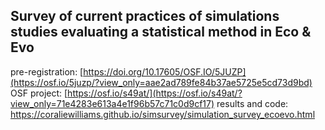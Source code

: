 ## Survey of current practices of simulations studies evaluating a statistical method in Eco & Evo

pre-registration: [https://doi.org/10.17605/OSF.IO/5JUZP](https://osf.io/5juzp/?view_only=aae2ad789fe84b37ae5725e5cd73d9bd)
OSF project: [https://osf.io/s49at/](https://osf.io/s49at/?view_only=71e4283e613a4e1f96b57c71c0d9cf17)
results and code: https://coraliewilliams.github.io/simsurvey/simulation_survey_ecoevo.html
